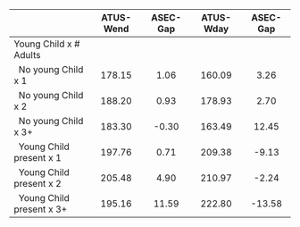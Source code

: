 
|                      |    ATUS-Wend |     ASEC-Gap |    ATUS-Wday |     ASEC-Gap |
| -------------------- | :----------: | :----------: | :----------: | :----------: |
| Young Child x # Adults |              |              |              |              |
| &nbsp;&nbsp;No young Child x 1 |       178.15 |         1.06 |       160.09 |         3.26 |
| &nbsp;&nbsp;No young Child x 2 |       188.20 |         0.93 |       178.93 |         2.70 |
| &nbsp;&nbsp;No young Child x 3+ |       183.30 |        -0.30 |       163.49 |        12.45 |
| &nbsp;&nbsp;Young Child present x 1 |       197.76 |         0.71 |       209.38 |        -9.13 |
| &nbsp;&nbsp;Young Child present x 2 |       205.48 |         4.90 |       210.97 |        -2.24 |
| &nbsp;&nbsp;Young Child present x 3+ |       195.16 |        11.59 |       222.80 |       -13.58 |

